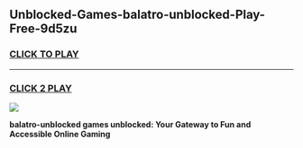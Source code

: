 
## Unblocked-Games-balatro-unblocked-Play-Free-9d5zu
<h3>
<a href="https://premium76.site?title=balatro-unblocked&ref=10A">CLICK TO PLAY</a></h3>
<hr>

<h3>
<a href="https://premium76.site?title=balatro-unblocked&ref=10A">CLICK 2 PLAY</a>
  
</h3>

<a href="https://premium76.site?title=balatro-unblocked&ref=10A"><img src="https://clearcache.store/games.png"></a>


**balatro-unblocked games unblocked: Your Gateway to Fun and Accessible Online Gaming**
